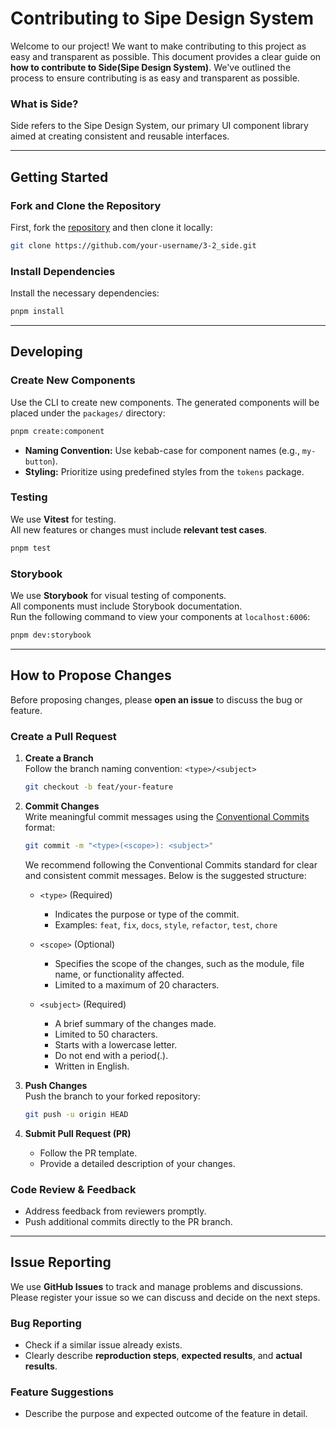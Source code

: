 # Contributing to Sipe Design System

Welcome to our project! We want to make contributing to this project as easy and transparent as possible.
This document provides a clear guide on **how to contribute to Side(Sipe Design System)**.
We've outlined the process to ensure contributing is as easy and transparent as possible.

### What is Side?
Side refers to the Sipe Design System, our primary UI component library aimed at creating consistent and reusable interfaces.

---

## Getting Started

### Fork and Clone the Repository
First, fork the [repository](https://github.com/sipe-team/3-2_side) and then clone it locally:
```sh
git clone https://github.com/your-username/3-2_side.git
```

### Install Dependencies
Install the necessary dependencies:
```sh
pnpm install
```

---

## Developing

### Create New Components
Use the CLI to create new components. The generated components will be placed under the `packages/` directory:
```sh
pnpm create:component
```

- **Naming Convention:** Use kebab-case for component names (e.g., `my-button`).
- **Styling:** Prioritize using predefined styles from the `tokens` package.

### Testing
We use **Vitest** for testing.  
All new features or changes must include **relevant test cases**.
```sh
pnpm test
```

### Storybook
We use **Storybook** for visual testing of components.  
All components must include Storybook documentation.  
Run the following command to view your components at `localhost:6006`:
```sh
pnpm dev:storybook
```

---

## How to Propose Changes
Before proposing changes, please **open an issue** to discuss the bug or feature.

### Create a Pull Request

1. **Create a Branch**  
   Follow the branch naming convention: `<type>/<subject>`
   ```sh
   git checkout -b feat/your-feature
   ```

2. **Commit Changes**  
   Write meaningful commit messages using the [Conventional Commits](https://www.conventionalcommits.org/) format:
   ```sh
   git commit -m "<type>(<scope>): <subject>"
   ```
   We recommend following the Conventional Commits standard for clear and consistent commit messages. Below is the suggested structure:
 

   - `<type>` (Required)
     - Indicates the purpose or type of the commit.
     - Examples: `feat`, `fix`, `docs`, `style`, `refactor`, `test`, `chore`

   - `<scope>` (Optional)
     - Specifies the scope of the changes, such as the module, file name, or functionality affected. 
     - Limited to a maximum of 20 characters. 
     
   - `<subject>` (Required)
     - A brief summary of the changes made. 
     - Limited to 50 characters. 
     - Starts with a lowercase letter. 
     - Do not end with a period(.). 
     - Written in English.


3. **Push Changes**  
   Push the branch to your forked repository:
   ```sh
   git push -u origin HEAD
   ```

4. **Submit Pull Request (PR)**
   - Follow the PR template.
   - Provide a detailed description of your changes.

### Code Review & Feedback
- Address feedback from reviewers promptly.
- Push additional commits directly to the PR branch.

---

## Issue Reporting

We use **GitHub Issues** to track and manage problems and discussions.  
Please register your issue so we can discuss and decide on the next steps.

### Bug Reporting
- Check if a similar issue already exists.
- Clearly describe **reproduction steps**, **expected results**, and **actual results**.

### Feature Suggestions
- Describe the purpose and expected outcome of the feature in detail.  
